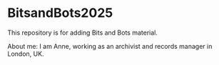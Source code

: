 # BitsandBots2025
This repository is for adding Bits and Bots material. 

About me:
I am Anne, working as an archivist and records manager in London, UK.
